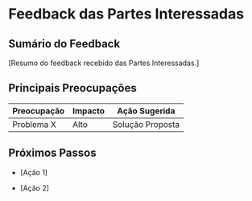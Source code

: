# Feedback das Partes Interessadas

## Sumário do Feedback 
[Resumo do feedback recebido das Partes Interessadas.]

## Principais Preocupações

|Preocupação|Impacto|Ação Sugerida|
|---|---|---|
|Problema X|Alto|Solução Proposta|

## Próximos Passos

- [Ação 1]
    
- [Ação 2]